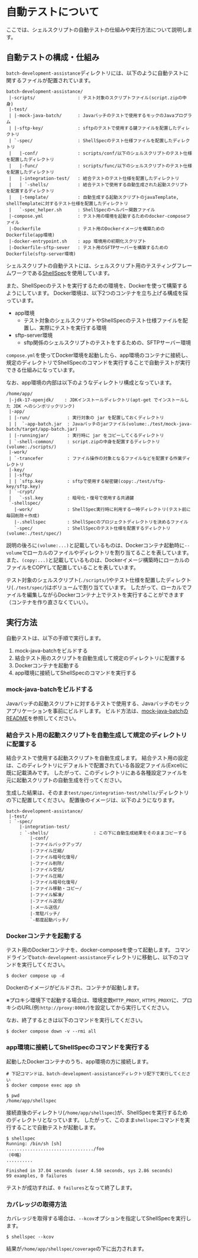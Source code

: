 # 自動テストについて

ここでは、シェルスクリプトの自動テストの仕組みや実行方法について説明します。

## 自動テストの構成・仕組み

`batch-development-assistance`ディレクトリには、以下のように自動テストに関するファイルが配置されています。

```
batch-development-assistance/
 |-scripts/                : テスト対象のスクリプトファイル(script.zipの中身)
 |-test/
 | |-mock-java-batch/      : Javaバッチのテストで使用するモックのJavaプログラム
 | |-sftp-key/             : sftpのテストで使用する鍵ファイルを配置したディレクトリ
 | `-spec/                 : ShellSpecのテスト仕様ファイルを配置したディレクトリ
 |   |-conf/               : scripts/conf/以下のシェルスクリプトのテスト仕様を配置したディレクトリ
 |   |-func/               : scripts/func/以下のシェルスクリプトのテスト仕様を配置したディレクトリ
 |   |-integration-test/   : 結合テストのテスト仕様を配置したディレクトリ
 |   | `-shells/           : 結合テストで使用する自動生成された起動スクリプトを配置するディレクトリ
 |   |-template/           : 自動生成する起動スクリプトのjavaTemplate, shellTemplateに対するテスト仕様を配置したディレクトリ
 |   `-spec_helper.sh      : ShellSpecのヘルパー関数ファイル
 |-compose.yml             : テスト用の環境を起動するためのdocker-composeファイル
 |-Dockerfile              : テスト用のDockerイメージを構築ためのDockerfile(app環境)
 |-docker-entrypoint.sh    : app 環境用の初期化スクリプト
 |-Dockerfile-sftp-sever   : テスト用のSFTPサーバーを構築するためのDockerfile(sftp-server環境)
```

シェルスクリプトの自動テストには、シェルスクリプト用のテスティングフレームワークである[ShellSpec](https://github.com/shellspec/shellspec)を使用しています。

また、ShellSpecのテストを実行するための環境を、Dockerを使って構築するようにしています。
Docker環境は、以下2つのコンテナを立ち上げる構成を採っています。

- app環境
    - テスト対象のシェルスクリプトやShellSpecのテスト仕様ファイルを配置し、実際にテストを実行する環境
- sftp-server環境
    - sftp関係のシェルスクリプトのテストをするための、SFTPサーバー環境

`compose.yml`を使ってDocker環境を起動したら、app環境のコンテナに接続し、規定のディレクトリでShellSpecのコマンドを実行することで自動テストが実行できる仕組みになっています。

なお、app環境の内部は以下のようなディレクトリ構成となっています。

```
/home/app/
 |-jdk-17-openjdk/    : JDKインストールディレクトリ(apt-get でインストールした JDK へのシンボリックリンク)
 |-app/
 | |-run/              : 実行対象の jar を配置しておくディレクトリ
 | |  `-app-batch.jar  : Javaバッチのjarファイル(volume:./test/mock-java-batch/target/app-batch.jar)
 | |-runningjar/       : 実行時に jar をコピーしてくるディレクトリ
 | `-shell-common/     : script.zipの中身を配置するディレクトリ(volume:./scripts/)
 |-work/
 | `-trancefer         : ファイル操作の対象となるファイルなどを配置する作業ディレクトリ
 |-key/
 | |-sftp/
 | | `sftp.key         : sftpで使用する秘密鍵(copy:./test/sftp-key/sftp.key)
 | `-crypt/
 |   `-ssl.key         : 暗号化・復号で使用する共通鍵
 `-shellspec/
   |-work/             : ShellSpec実行時に利用する一時ディレクトリ(テスト前に毎回削除＋作成)
   |-.shellspec        : ShellSpecのプロジェクトディレクトリを決めるファイル
   `-spec/             : ShellSpecのテスト仕様を配置するディレクトリ(volume:./test/spec/)
```

説明の後ろに`(volume:...)`と記載しているものは、Dockerコンテナ起動時に`--volume`でローカルのファイルやディレクトリを割り当てることを表しています。
また、`(copy:...)`と記載しているものは、Dockerイメージ構築時にローカルのファイルをCOPYして配置していることを表しています。

テスト対象のシェルスクリプト(`./scripts/`)やテスト仕様を配置したディレクトリ(`./test/spec/`)はボリュームで割り当てています。
したがって、ローカルでファイルを編集しながらDockerコンテナ上でテストを実行することができます（コンテナを作り直さなくていい）。


## 実行方法

自動テストは、以下の手順で実行します。

1. mock-java-batchをビルドする
2. 結合テスト用のスクリプトを自動生成して規定のディレクトリに配置する
3. Dockerコンテナを起動する
4. app環境に接続してShellSpecのコマンドを実行する

### mock-java-batchをビルドする

Javaバッチの起動スクリプトに対するテストで使用する、Javaバッチのモックアプリケーションを事前にビルドします。
ビルド方法は、[mock-java-batchのREADME](test/mock-java-batch/README.md)を参照してください。

### 結合テスト用の起動スクリプトを自動生成して規定のディレクトリに配置する

結合テストで使用する起動スクリプトを自動生成します。
結合テスト用の設定は、このディレクトリにデフォルトで配置されている各設定ファイル(Excel)に既に記載済みです。
したがって、このディレクトリにある各種設定ファイルを元に起動スクリプトの自動生成を行ってください。

生成した結果は、そのまま`test/spec/integration-test/shells/`ディレクトリの下に配置してください。
配置後のイメージは、以下のようになります。

```
batch-development-assistance/
 |-test/
 : `-spec/
     |-integration-test/
     : `-shells/                 : この下に自動生成結果をそのままコピーする
         |-conf/
         |-ファイルバックアップ/
         |-ファイル圧縮/
         |-ファイル暗号化復号/
         |-ファイル削除/
         |-ファイル受信/
         |-ファイル圧縮/
         |-ファイル暗号化復号/
         |-ファイル移動・コピー/
         |-ファイル解凍/
         |-ファイル送信/
         |-メール送信/
         |-常駐バッチ/
         `-都度起動バッチ/
```

### Dockerコンテナを起動する

テスト用のDockerコンテナを、docker-composeを使って起動します。
コマンドラインで`batch-development-assistance`ディレクトリに移動し、以下のコマンドを実行してください。

```
$ docker compose up -d
```

Dockerのイメージがビルドされ、コンテナが起動します。

※プロキシ環境下で起動する場合は、環境変数`HTTP_PROXY`, `HTTPS_PROXY`に、プロキシのURL(例:`http://proxy:8000/`)を設定してから実行してください。

なお、終了するときは以下のコマンドを実行してください。

```
$ docker compose down -v --rmi all
```

### app環境に接続してShellSpecのコマンドを実行する

起動したDockerコンテナのうち、app環境の方に接続します。

```
# 下記コマンドは、batch-development-assistanceディレクトリ配下で実行してください
$ docker compose exec app sh

$ pwd
/home/app/shellspec
```

接続直後のディレクトリ(`/home/app/shellspec`)が、ShellSpecを実行するためのディレクトリとなっています。
したがって、このまま`shellspec`コマンドを実行することで自動テストが起動します。

```
$ shellspec
Running: /bin/sh [sh]
................................./foo
（中略）
..........

Finished in 37.04 seconds (user 4.50 seconds, sys 2.86 seconds)
99 examples, 0 failures
```

テストが成功すれば、`0 failures`となって終了します。

### カバレッジの取得方法

カバレッジを取得する場合は、`--kcov`オプションを指定してShellSpecを実行します。

```
$ shellspec --kcov
```

結果が`/home/app/shellspec/coverage`の下に出力されます。
